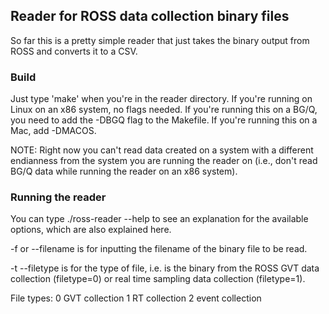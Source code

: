 ## Reader for ROSS data collection binary files

So far this is a pretty simple reader that just takes the binary output from 
ROSS and converts it to a CSV.

### Build

Just type 'make' when you're in the reader directory. 
If you're running on Linux on an x86 system, no flags needed.
If you're running this on a BG/Q, you need to add the -DBGQ flag to the Makefile.
If you're running this on a Mac, add -DMACOS. 

NOTE: Right now you can't read data created on a system with a different endianness
from the system you are running the reader on (i.e., don't read BG/Q data while
running the reader on an x86 system).


### Running the reader

You can type ./ross-reader --help to see an explanation for the available 
options, which are also explained here. 

-f or --filename is for inputting the filename of the binary file to be read.

-t --filetype is for the type of file, i.e. is the binary from the ROSS GVT data
collection (filetype=0) or real time sampling data collection (filetype=1).

File types:
0 GVT collection
1 RT collection
2 event collection
